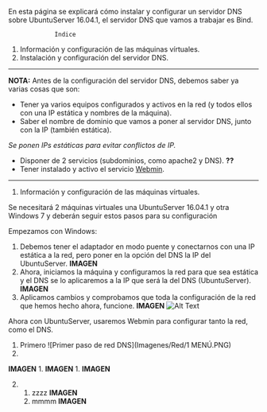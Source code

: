 En esta página se explicará cómo instalar y configurar un servidor DNS sobre UbuntuServer 16.04.1, el servidor DNS que vamos a trabajar es Bind.

                 Índice
           
1. Información y configuración de las máquinas vírtuales.
2. Instalación y configuración del servidor DNS.

___

**NOTA:** Antes de la configuración del servidor DNS, debemos saber ya varias cosas que son:
* Tener ya varios equipos configurados y activos en la red (y todos ellos con una IP estática y nombres de la máquina).
* Saber el nombre de dominio que vamos a poner al servidor DNS, junto con la IP (también estática).

_Se ponen IPs estáticas para evitar conflictos de IP._
* Disponer de 2 servicios (subdominios, como apache2 y DNS). **??**
* Tener instalado y activo el servicio [Webmin](http://www.webmin.com/deb.html).

___

1. Información y configuración de las máquinas vírtuales.

Se necesitará 2 máquinas virtuales una UbuntuServer 16.04.1 y otra Windows 7 y deberán seguir estos pasos para su configuración

Empezamos con Windows:

   1. Debemos tener el adaptador en modo puente y conectarnos con una IP estática a la red, pero poner en la opción del DNS la IP del       UbuntuServer.
**IMAGEN**
   1. Ahora, iniciamos la máquina y configuramos la red para que sea estática y el DNS se lo aplicaremos a la IP que será la del DNS (UbuntuServer).
**IMAGEN**
   1. Aplicamos cambios y comprobamos que toda la configuración de la red que hemos hecho ahora, funcione.
**IMAGEN** ![Alt Text](url)

Ahora con UbuntuServer, usaremos Webmin para configurar tanto la red, como el DNS. 
   1. Primero
   ![Primer paso de red DNS](Imagenes/Red/1 MENÚ.PNG)
   1.
   **IMAGEN**
   1.
   **IMAGEN**
   1.
   **IMAGEN**
  
2. 
   1. zzzz
   **IMAGEN**
   2. mmmm
   **IMAGEN**
